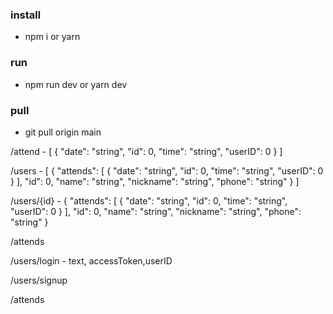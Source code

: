 ### install

- npm i or yarn

### run

- npm run dev or yarn dev

### pull

- git pull origin main

<!-- GET -->

/attend -
[
{
"date": "string",
"id": 0,
"time": "string",
"userID": 0
}
]

/users -
[
{
"attends": [
{
"date": "string",
"id": 0,
"time": "string",
"userID": 0
}
],
"id": 0,
"name": "string",
"nickname": "string",
"phone": "string"
}
]

/users/{id} -
{
"attends": [
{
"date": "string",
"id": 0,
"time": "string",
"userID": 0
}
],
"id": 0,
"name": "string",
"nickname": "string",
"phone": "string"
}

<!-- user의 role dog(유저), human(관리자) -->
<!-- /POST  -->

/attends

/users/login - text, accessToken,userID

/users/signup

<!-- DELETE -->

/attends
